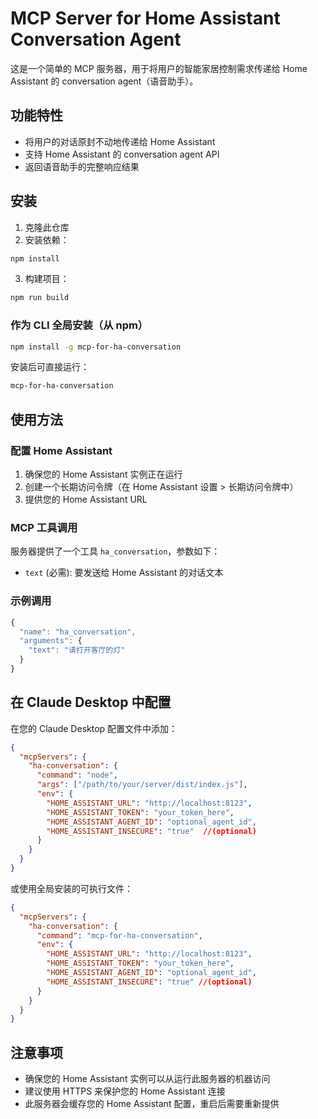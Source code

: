 # MCP Server for Home Assistant Conversation Agent

这是一个简单的 MCP 服务器，用于将用户的智能家居控制需求传递给 Home Assistant 的 conversation agent（语音助手）。

## 功能特性

- 将用户的对话原封不动地传递给 Home Assistant
- 支持 Home Assistant 的 conversation agent API
- 返回语音助手的完整响应结果

## 安装

1. 克隆此仓库
2. 安装依赖：
```bash
npm install
```
3. 构建项目：
```bash
npm run build
```

### 作为 CLI 全局安装（从 npm）

```bash
npm install -g mcp-for-ha-conversation
```

安装后可直接运行：

```bash
mcp-for-ha-conversation
```

## 使用方法

### 配置 Home Assistant

1. 确保您的 Home Assistant 实例正在运行
2. 创建一个长期访问令牌（在 Home Assistant 设置 > 长期访问令牌中）
3. 提供您的 Home Assistant URL

### MCP 工具调用

服务器提供了一个工具 `ha_conversation`，参数如下：

- `text` (必需): 要发送给 Home Assistant 的对话文本

### 示例调用

```javascript
{
  "name": "ha_conversation",
  "arguments": {
    "text": "请打开客厅的灯"
  }
}
```

## 在 Claude Desktop 中配置

在您的 Claude Desktop 配置文件中添加：

```json
{
  "mcpServers": {
    "ha-conversation": {
      "command": "node",
      "args": ["/path/to/your/server/dist/index.js"],
      "env": {
        "HOME_ASSISTANT_URL": "http://localhost:8123",
        "HOME_ASSISTANT_TOKEN": "your_token_here",
        "HOME_ASSISTANT_AGENT_ID": "optional_agent_id",
        "HOME_ASSISTANT_INSECURE": "true"  //(optional)
      }
    }
  }
}
```

或使用全局安装的可执行文件：

```json
{
  "mcpServers": {
    "ha-conversation": {
      "command": "mcp-for-ha-conversation",
      "env": {
        "HOME_ASSISTANT_URL": "http://localhost:8123",
        "HOME_ASSISTANT_TOKEN": "your_token_here",
        "HOME_ASSISTANT_AGENT_ID": "optional_agent_id",
        "HOME_ASSISTANT_INSECURE": "true" //(optional)
      }
    }
  }
}
```

## 注意事项

- 确保您的 Home Assistant 实例可以从运行此服务器的机器访问
- 建议使用 HTTPS 来保护您的 Home Assistant 连接
- 此服务器会缓存您的 Home Assistant 配置，重启后需要重新提供